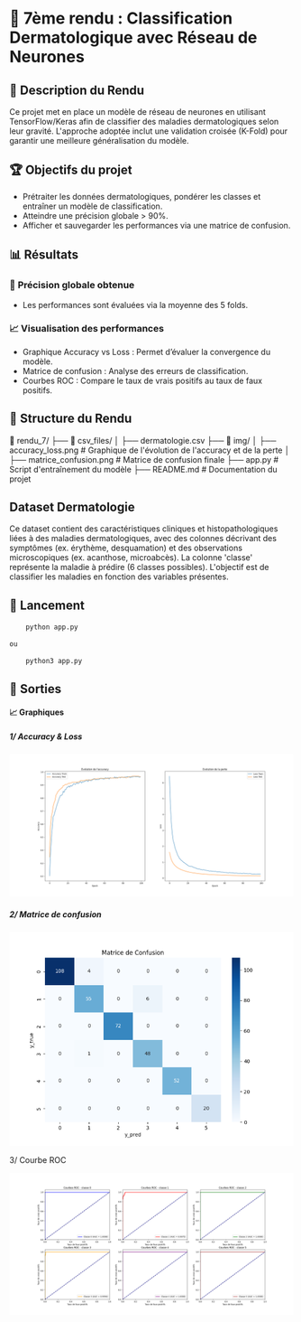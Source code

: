 # 📌 7ème rendu : Classification Dermatologique avec Réseau de Neurones

## 📝 Description du Rendu

Ce projet met en place un modèle de réseau de neurones en utilisant TensorFlow/Keras afin de classifier des maladies dermatologiques selon leur gravité. L'approche adoptée inclut une validation croisée (K-Fold) pour garantir une meilleure généralisation du modèle.

## 🏆 Objectifs du projet

- Prétraiter les données dermatologiques, pondérer les classes et entraîner un modèle de classification.
- Atteindre une précision globale > 90%.
- Afficher et sauvegarder les performances via une matrice de confusion.

## 📊 Résultats

### 🎯 **Précision globale obtenue**

* Les performances sont évaluées via la moyenne des 5 folds.

### 📈 **Visualisation des performances**

* Graphique Accuracy vs Loss : Permet d’évaluer la convergence du modèle.
* Matrice de confusion : Analyse des erreurs de classification.
* Courbes ROC : Compare le taux de vrais positifs au taux de faux positifs.

## 📂 Structure du Rendu

📁 rendu_7/
 ├── 📁 csv_files/
 │   ├── dermatologie.csv
 ├── 📁 img/
 │   ├── accuracy_loss.png  # Graphique de l'évolution de l'accuracy et de la perte
 │   ├── matrice_confusion.png  # Matrice de confusion finale
 ├── app.py  # Script d'entraînement du modèle
 ├── README.md  # Documentation du projet

## Dataset Dermatologie

Ce dataset contient des caractéristiques cliniques et histopathologiques liées à des maladies dermatologiques, avec des colonnes décrivant des symptômes (ex. érythème, desquamation) et des observations microscopiques (ex. acanthose, microabcès). La colonne 'classe' représente la maladie à prédire (6 classes possibles). L'objectif est de classifier les maladies en fonction des variables présentes.

## 🚀 Lancement

```
	python app.py
```

    ou

```
	python3 app.py

```

## **📸 Sorties**

#### 📈 Graphiques

##### 1/ Accuracy & Loss

![accuracy_loss](img/accuracy_loss.png)

##### 2/ Matrice de confusion

![matrice_confusion](img/matrice_confusion.png)

3/ Courbe ROC

![courbe_roc](img/courbe_roc.png)
